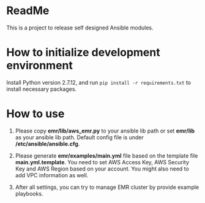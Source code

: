 # ReadMe
This is a project to release self designed Ansible modules. 

# How to initialize development environment
Install Python version 2.7.12, and run `pip install -r requirements.txt` to install necessary packages.

# How to use
1. Please copy **emr/lib/aws_emr.py** to your ansible lib path or set **emr/lib** as your ansible lib path. Default config file is under **/etc/ansible/ansible.cfg**. 

2. Please generate **emr/examples/main.yml** file based on the template file **main.yml.template**. You need to set AWS Access Key, AWS Security Key and AWS Region based on your account. You might also need to add VPC information as well.  

3. After all settings, you can try to manage EMR cluster by provide example playbooks. 
